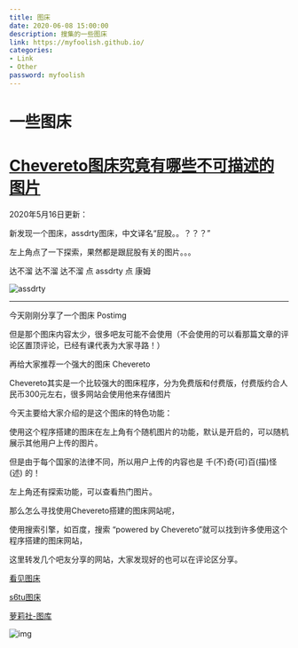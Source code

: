 ```yaml
---
title: 图床
date: 2020-06-08 15:00:00
description: 搜集的一些图床
link: https://myfoolish.github.io/
categories:
- Link
- Other
password: myfoolish
---
```


# 一些图床

# [Chevereto图床究竟有哪些不可描述的图片](https://www.naqub.cn/2358.html)

2020年5月16日更新：

新发现一个图床，assdrty图床，中文译名“屁股。。？？？”

左上角点了一下探索，果然都是跟屁股有关的图片。。。

达不溜 达不溜 达不溜 点 assdrty 点 康姆

![assdrty](https://image.naqub.cn//img/20200516041526.jpg)

------

今天刚刚分享了一个图床 Postimg



但是那个图床内容太少，很多吧友可能不会使用（不会使用的可以看那篇文章的评论区置顶评论，已经有课代表为大家寻路！）

再给大家推荐一个强大的图床 Chevereto

Chevereto其实是一个比较强大的图床程序，分为免费版和付费版，付费版约合人民币300元左右，很多网站会使用他来存储图片

今天主要给大家介绍的是这个图床的特色功能：

使用这个程序搭建的图床在左上角有个随机图片的功能，默认是开启的，可以随机展示其他用户上传的图片。

但是由于每个国家的法律不同，所以用户上传的内容也是 千(不)奇(可)百(描)怪(述) 的！

左上角还有探索功能，可以查看热门图片。

那么怎么寻找使用Chevereto搭建的图床网站呢，

使用搜索引擎，如百度，搜索 “powered by Chevereto”就可以找到许多使用这个程序搭建的图床网站，

这里转发几个吧友分享的网站，大家发现好的也可以在评论区分享。

[ 看见图床](https://www.kanjiantu.com/)

[ s6tu图床](https://s6tu.com/)

[ 萝莉社-图库](https://img.myhloli.com/)

![img](https://image.naqub.cn//img/20200516042016.jpg)